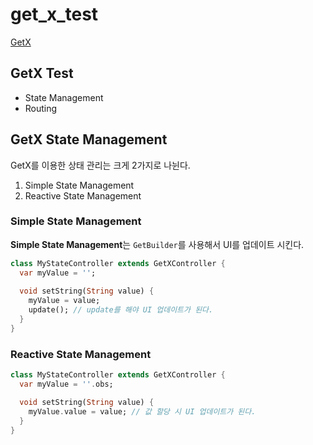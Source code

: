 # get_x_test
[GetX](https://pub.dev/packages/get#the-three-pillars)
## GetX Test
- State Management
- Routing


## GetX State Management
GetX를 이용한 상태 관리는 크게 2가지로 나뉜다. 
1. Simple State Management
2. Reactive State Management

### Simple State Management
**Simple State Management**는 `GetBuilder`를 사용해서 UI를 업데이트 시킨다.
```dart
class MyStateController extends GetXController {
  var myValue = '';
  
  void setString(String value) {
    myValue = value;
    update(); // update를 해야 UI 업데이트가 된다. 
  }
}
```

### Reactive State Management
```dart
class MyStateController extends GetXController {
  var myValue = ''.obs;

  void setString(String value) {
    myValue.value = value; // 값 할당 시 UI 업데이트가 된다. 
  }
} 
```